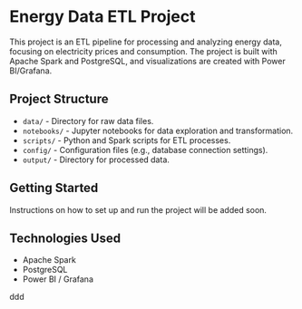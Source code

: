 # Energy Data ETL Project

This project is an ETL pipeline for processing and analyzing energy data, focusing on electricity prices and consumption. The project is built with Apache Spark and PostgreSQL, and visualizations are created with Power BI/Grafana.

## Project Structure
- `data/` - Directory for raw data files.
- `notebooks/` - Jupyter notebooks for data exploration and transformation.
- `scripts/` - Python and Spark scripts for ETL processes.
- `config/` - Configuration files (e.g., database connection settings).
- `output/` - Directory for processed data.

## Getting Started
Instructions on how to set up and run the project will be added soon.

## Technologies Used
- Apache Spark
- PostgreSQL
- Power BI / Grafana

ddd